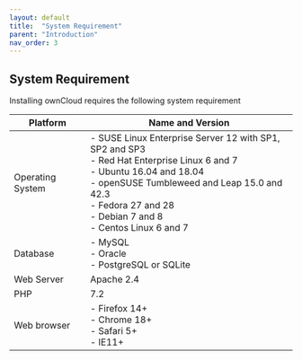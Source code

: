 ```yaml
---
layout: default
title:  "System Requirement"
parent: "Introduction"
nav_order: 3
---
```


## System Requirement
Installing ownCloud requires the following system requirement

|Platform |Name and Version|
|---	|---	|
|Operating System | - SUSE Linux Enterprise Server 12 with SP1, SP2 and SP3 <br> - Red Hat Enterprise Linux 6 and 7<br> - Ubuntu 16.04 and 18.04<br> - openSUSE Tumbleweed and Leap 15.0 and 42.3<br> - Fedora 27 and 28<br> - Debian 7 and 8<br> - Centos Linux 6 and 7<br>|
|Database | - MySQL <br> - Oracle <br> - PostgreSQL or SQLite|
|Web Server |Apache 2.4|
|PHP |7.2|
|Web browser |- Firefox 14+ <br> - Chrome 18+ <br> - Safari 5+ <br> - IE11+|






